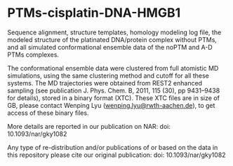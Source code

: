 # PTMs-cisplatin-DNA-HMGB1

Sequence alignment, structure templates, homology modeling log file, the modeled structure of the platinated DNA/protein complex without PTMs, and all simulated conformational ensemble data of the noPTM and A-D PTMs complexes.

The conformational ensemble data were clustered from full atomistic MD simulations, using the same clustering method and cutoff for all these systems.
The MD trajectories were obtained from REST2 enhanced sampling (see publication J. Phys. Chem. B, 2011, 115 (30), pp 9431–9438
for details), stored in a binary format (XTC).
These XTC files are in size of GB, please contact Wenping Lyu (wenping.lyu@rwth-aachen.de), to get access of these binary files.

More details are reported in our publication on NAR: doi: 10.1093/nar/gky1082

Any type of re-distribution and/or publications of or based on the data in this repository please cite our original publication: doi: 10.1093/nar/gky1082
